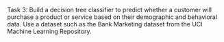 Task 3:
Build a decision tree classifier to predict whether a customer will purchase a product or service based on their demographic and behavioral data. Use a dataset such as the Bank Marketing dataset from the UCI Machine Learning Repository.

